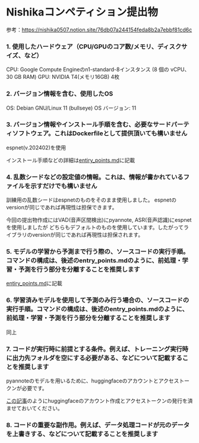 # Nishikaコンペティション提出物
参考：https://nishika0507.notion.site/76db07a244154feda8b2a7ebbf81cd6c

### 1. 使用したハードウェア（CPU/GPUのコア数/メモリ、ディスクサイズ、など）
CPU: Google Compute Engineのn1-standard-8インスタンス (8 個の vCPU、30 GB RAM)
GPU: NVIDIA T4(メモリ16GB) 4枚

### 2. バージョン情報を含む、使用したOS
OS: Debian GNU/Linux 11 (bullseye)
OS バージョン: 11

### 3. バージョン情報やインストール手順を含む、必要なサードパーティソフトウェア。これはDockerfileとして提供頂いても構いません
espnet(v.202402)を使用

インストール手順などの詳細は[entiry_points.md](entry_points.md)に記載

### 4. 乱数シードなどの設定値の情報。これは、情報が書かれているファイルを示すだけでも構いません
訓練用の乱数シードはespnetのものをそのまま使用しました。
espnetのversionが同じであれば再現性は担保できます。

今回の提出物作成にはVAD(音声区間検出)にpyannote, ASR(音声認識)にespnetを使用しましたが
どちらもデフォルトのものを使用しています。したがってライブラリのversionが同じであれば再現性は担保されます。


### 5. モデルの学習から予測まで行う際の、ソースコードの実行手順。コマンドの構成は、後述のentry_points.mdのように、前処理・学習・予測を行う部分を分離することを推奨します
[entiry_points.md](entry_points.md)に記載

### 6. 学習済みモデルを使用して予測のみ行う場合の、ソースコードの実行手順。コマンドの構成は、後述のentry_points.mdのように、前処理・学習・予測を行う部分を分離することを推奨します
同上

### 7. コードが実行時に前提とする条件。例えば、トレーニング実行時に出力先フォルダを空にする必要がある、などについて記載することを推奨します
pyannoteのモデルを用いるために、huggingfaceのアカウントとアクセストークンが必要です。

[この記事](https://zenn.dev/protoout/articles/73-hugging-face-setup)のようにhuggingfaceのアカウント作成とアクセストークンの発行を済ませておいてください。

### 8. コードの重要な副作用。例えば、データ処理コードが元のデータを上書きする、などについて記載することを推奨します
